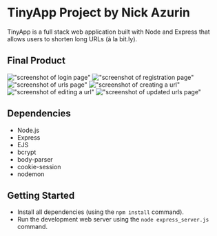 # TinyApp Project by Nick Azurin 

TinyApp is a full stack web application built with Node and Express that allows users to shorten long URLs (à la bit.ly).

## Final Product

!["screenshot of login page"](#)
!["screenshot of registration page"](#)
!["screenshot of urls page"](#)
!["screenshot of creating a url"](#)
!["screenshot of editing a url"](#)
!["screenshot of updated urls page"](#)

## Dependencies

- Node.js
- Express
- EJS
- bcrypt
- body-parser
- cookie-session
- nodemon

## Getting Started

- Install all dependencies (using the `npm install` command).
- Run the development web server using the `node express_server.js` command.